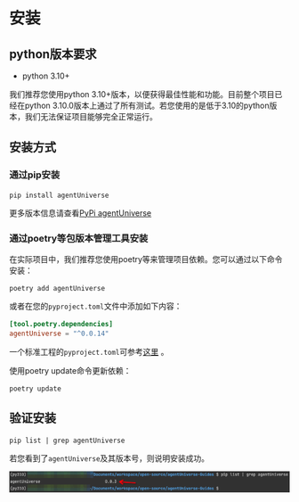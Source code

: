 # 安装
## python版本要求
- python 3.10+

我们推荐您使用python 3.10+版本，以便获得最佳性能和功能。目前整个项目已经在python 3.10.0版本上通过了所有测试。若您使用的是低于3.10的python版本，我们无法保证项目能够完全正常运行。

## 安装方式
### 通过pip安装
```shell
pip install agentUniverse
```
更多版本信息请查看[PyPi agentUniverse](https://pypi.org/project/agentUniverse/)

### 通过poetry等包版本管理工具安装
在实际项目中，我们推荐您使用poetry等来管理项目依赖。您可以通过以下命令安装：

```shell
poetry add agentUniverse
```

或者在您的`pyproject.toml`文件中添加如下内容：

```toml
[tool.poetry.dependencies]
agentUniverse = "^0.0.14"
```
一个标准工程的`pyproject.toml`可参考[这里](../../../../examples/sample_standard_app/pyproject.toml) 。

使用poetry update命令更新依赖：
```shell
poetry update
```

## 验证安装
```shell
pip list | grep agentUniverse
```
若您看到了`agentUniverse`及其版本号，则说明安装成功。

![image](../../_picture/1_2_Installation_0.png)